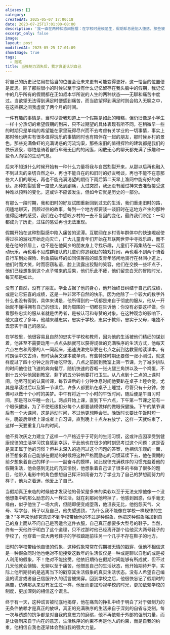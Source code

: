 ```yaml
---
aliases: []
category: 
createdAt: 2025-05-07 17:00:18
date: 2023-07-25T17:01:00+08:00
description: '我一直在两种状态间摇摆：在学校时是模范生，假期却总是陷入堕落。那些被精细规划的校园生活给了我自律的假象——准时起床、高效学习、规律作息，但这一切都建立在外部强制力之上。每当假期来临，这个假象就会被戳穿：我根本无法自主维持这种纪律。多年来，我既怀念童年时在乡间自由探索的快乐，又依赖学校提供的现成秩序。直到离开那个环境，我才明白真正的自律不是服从外部规则，而是来自内心的选择。现在回看，那些在"无聊"和"痛苦"间循环的假期，恰恰是让我认清自我的重要时刻。从盲目服从到主动选择，这才是成长的真实轨迹。'
excerpt_only: false
image: 
layout: post
modifiedAt: 2025-05-25 17:01:09
showImage: true
tags:
  - 随笔
title: 当强制力消失后，我才真正认识自己
---
```


将自己的历史记忆用在恰当的位置会让未来更有可能变得更好，这一恰当的位置便是反思。除了那些很小的时候以至于没有什么记忆留存在我头脑中的假期，我记忆中的几乎所有的假期都在正如叔本华所说的人生的两种状态——无聊和痛苦中度过。当欲望无法得到满足时便感到痛苦，而当欲望得到满足时则会陷入无聊之中，在这摇摆之间我虚度了两个月的时间。

一件有趣的事情是，当时尽管我知道上一个假期是如此的糟糕，但仍旧像是小学生一样十分热切的希望假期的到来，只不过期望的具体表现有所不同，在稍微早一些的时期只是单纯的希望能在家里玩得尽兴而不去考虑有关学业的一切事情，事实上那时候也确实有很多值得玩乐的事情同时也有陪伴在一起的朋友，那时候乡村的景色，那些充满鱼虾的充满诱惑的河流沟渠，那些废旧的值得探险的建筑都是我们的快乐源泉，哪怕是骑着自行车毫无目的的闲逛，闲散无心的聊天都充满了乐趣和一些令人向往的生动气息。

后来不知道什么时候开始有一种什么力量将我与自然割裂开来，从那以后再也融入不到过去的亲切自然之中，再也不能自在的和旧时的好友畅谈，再也不能不在意那些大人们的眼光，再也不能充满渴望的期待下雨后第二天早上渔网中能有好的收获。那种割裂感曾一度使人感到剧痛，太过突然，我还没有缓过神来去准备接受这种难以预料的变化，这或许不应该发生，但如今它就是历史的一部分。

有那么一段时期，我和旧时的好友试图重新回到过去的生活，我们重走旧时的路，闲适地聊天，回顾过往的故事，每到一个地方都要谈一谈旧时在这地方产生的那种值得回味的感受，我们在心中感叹乡村的一去不复回的变化，最终我们断定：一切都成为了历史，过往的感受再也无法重现。

假期开始在这种割裂感中陷入痛苦的泥潭。互联网在乡村青年群体中的快速崛起使得过往的游戏开始走向灭亡，广大儿童青年们开始在互联网世界中寻找乐趣，而不是在他的邻居上，也不是在他同乡的朋友身上寻找乐趣，儿童们不再集结在一起互动玩乐，再也看不见成群结队的儿童们你追我赶的嬉戏打闹，再也看不到两个骑着自行车到处探险、钓鱼搞破坏的如同侠客般的顽皮青年悠闲地骑行在林间小道上，他们时而大笑，时而窃窃私语，脸上流露出狡黠的笑容，他们在交换一些坏点子，他们已经想象到这个点子带来的后果，他们乐此不疲，他们留恋白天的冒险时光，每天都是如此。

没有了自然，没有了朋友。学业占据了他的身心，他开始终日纠结于自己的成绩，或是让它狂喜的成绩，这是一种非常不自然的快乐，因为他除了一个较大的数字外什么也没有得到，具体来讲是，他所得到的一切都是来自于彻底的服从，他从一开始就不懂得拥有自己的想法，因为周围的一切都在告诉他：你没有必要这样做，你看那些忠实的服从者就是优秀者，是被认可和夸赞的对象。在这种观念的影响下，他又度过了多年，他越来越忠实，忠实于学校，忠实于教师，忠实于父母，唯独不去忠实于自己的感受。

在学校里，他很容易且自然的忠实于学校和教师，因为他的生活被他们精细的谋划着，他甚至不需要动用一点点头脑就可以获得规律的充满秩序的生活方式，他每天六点左右和周旁的人一同起床，迅速洗漱完毕要在七点之前到达教室朗读课本，有时朗读中文古诗，有时读英文课本或单词，有些特殊时期还要做一张小测试，就这样度过了四十分钟之后开始吃早饭，八点之前回到教室上第一节课，为了减少排队的时间他往往飞速的奔向餐厅，随机快速的吞咽一张火腿三角饼以及一个鸡蛋，不到十五分钟他回到教室，剩下的五分钟他要打扫卫生。从八点到十二点的上课时间，他尽可能的认真听课，每节课后的十分钟休息时间他要趴在桌子上睡会觉，尤其是早读过后以及第一节课后，许多人都要趴在桌子上睡觉，尽管只有十分钟，仿佛可以做十个小时的美梦。中午有将近一个小时的午饭时间，随后便是午自习时间，那是可以午睡一会儿。两点开始上课，直到下午六点，下午第一节课之前有一个眼保健操，为了不使班级扣分每个人都要装模做样的做眼保健操。下午的某节课后有一个大课间，这是运动时间，不过他更想睡会觉。晚饭时长要比午饭时短一些，晚饭后继续上课或者上自习课，直到晚上十点左右放学，这样一天就结束了，这样一天要重复几年的时间。

他不费吹灰之力建立了这样一个严格近乎于苛刻的生活习惯，这或许应因享受到健康规律的生活学习饮食感到幸运，于此他也在很少的时刻思考过这个问题：这是否是真正属于他的习惯？但并未深入的追问过这个问题的答案，他相信乐观的一面，甚至想象着自己能够在假期的时候将这种严格而励志的习惯延续下去，他在假期的前夕想象着自己的样子——一副奋斗的摸样，如此规律充满秩序的习惯充盈着他的假期生活，他会感到无比的充实愉悦，他想象着自己读了很多的书做了很多的题目，他带入电影中的角色想想自己挥汗如雨奋力为了学业为了自己的梦想而努力的样子，他为之着迷，他爱上了自己。

当假期真正来临的时候他才发现他的骨架是多末的柔软以至于无法支撑他像一个没他想象中的那么励志的人一样生活，就在刹那间他垮掉了，他感到困惑，似乎毫无缘由，似乎他生了一场大病，但随即便变成堕落，他沮丧无比，他抱怨天气、父母、写字台、椅子以及自己，他失望透顶，“为什么我不能像在学校一样规律的生活？”多年来他终究意识不到学校带给他的不过是种假象，他把这种假象强加到自己的身上而从不问自己是否适合这件衣服，自己真正想要多大型号的鞋子。当然，终有一天他终于明白了这个道理，只不过那时他已经离开那个给他买大两号鞋子的学校了，他穿着一双大两号鞋子的学校踉跄前往另一个几乎不存在鞋子的地方。

旧时的学校带给他自律的假象，这种假象常常在假期被无情的戳穿，但他不相信这是一种假象同时他也绝对不能接受这数年的生活仅仅是一种或是聊以自慰的或是被人利用的假象。不！绝对不能接受。他依旧期待在假期时间能够有所成就，但不过几天他就会懊恼、无聊以至于痛苦，他憎恶自己的生活状态，他开始期待开学，实际上他所期待的是逃离当下的戳穿其生活假象的真实生活状态。没有人希望自己编造的谎言或者自己信服许久的谎言被揭穿。回到学校之后，他很快忘记了假期时的痛苦，仿佛那从来没有发生过一样，他反而更加珍视学校的时光，更加依赖学校的制度，更加深刻的相信这个谎言。

终于有一天，这种谎言被彻底地揭穿，他在痛苦的挣扎中终于明白了对于强制力的无条件依赖才是真正的放纵，真正的充满秩序的生活来自于深刻的自省与克制。每一次与诱惑的抗争都是对自我的意志力的磨砺，他不再依赖于外部的强制力量，而是让强制来自于内在的意志，生活秩序的约束不再是他人的约束，而是自我的约束，他相信自我也逐渐体会到自我的强大力量。
